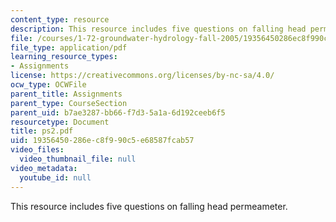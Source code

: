 ```yaml
---
content_type: resource
description: This resource includes five questions on falling head permeameter.
file: /courses/1-72-groundwater-hydrology-fall-2005/19356450286ec8f990c5e68587fcab57_ps2.pdf
file_type: application/pdf
learning_resource_types:
- Assignments
license: https://creativecommons.org/licenses/by-nc-sa/4.0/
ocw_type: OCWFile
parent_title: Assignments
parent_type: CourseSection
parent_uid: b7ae3287-bb66-f7d3-5a1a-6d192ceeb6f5
resourcetype: Document
title: ps2.pdf
uid: 19356450-286e-c8f9-90c5-e68587fcab57
video_files:
  video_thumbnail_file: null
video_metadata:
  youtube_id: null
---
```

This resource includes five questions on falling head permeameter.